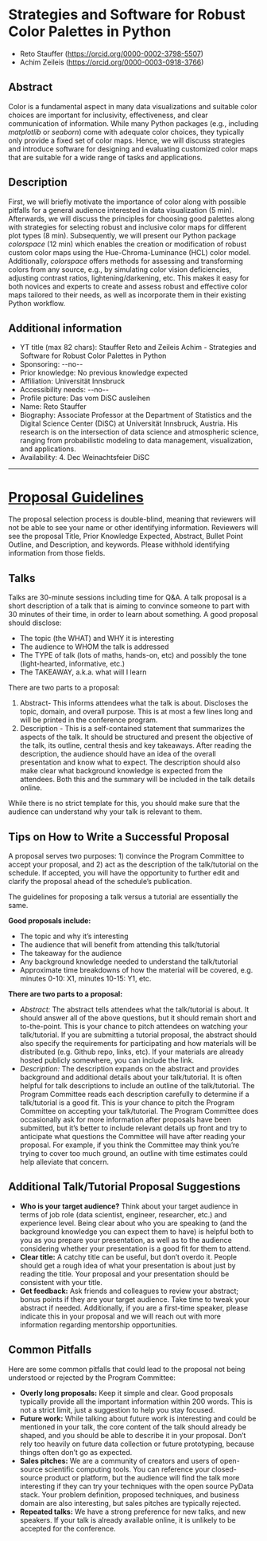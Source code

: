 # Strategies and Software for Robust Color Palettes in Python

* Reto Stauffer (https://orcid.org/0000-0002-3798-5507)
* Achim Zeileis (https://orcid.org/0000-0003-0918-3766)

## Abstract

Color is a fundamental aspect in many data visualizations and suitable color choices are important for inclusivity, effectiveness, and clear communication of information. While many Python packages (e.g., including _matplotlib_ or _seaborn_) come with adequate color choices, they typically only provide a fixed set of color maps. Hence, we will discuss strategies and introduce software for designing and evaluating customized color maps that are suitable for a wide range of tasks and applications.

## Description

First, we will briefly motivate the importance of color along with possible pitfalls for a general audience interested in data visualization (5 min). Afterwards, we will discuss the principles for choosing good palettes along with strategies for selecting robust and inclusive color maps for different plot types (8 min). Subsequently, we will present our Python package _colorspace_ (12 min) which enables the creation or modification of robust custom color maps using the Hue-Chroma-Luminance (HCL) color model. Additionally, _colorspace_ offers methods for assessing and transforming colors from any source, e.g., by simulating color vision deficiencies, adjusting contrast ratios, lightening/darkening, etc. This makes it easy for both novices and experts to create and assess robust and effective color maps tailored to their needs, as well as incorporate them in their existing Python workflow.


## Additional information

* YT title (max 82 chars): Stauffer Reto and Zeileis Achim - Strategies and Software for Robust Color Palettes in Python
* Sponsoring: --no--
* Prior knowledge: No previous knowledge expected
* Affiliation: Universität Innsbruck
* Accessibility needs: --no--
* Profile picture: Das vom DiSC ausleihen
* Name: Reto Stauffer
* Biography: Associate Professor at the Department of Statistics and the Digital Science Center (DiSC) at Universität Innsbruck, Austria. His research is on the intersection of data science and atmospheric science, ranging from probabilistic modeling to data management, visualization, and applications.
* Availability: 4. Dec Weinachtsfeier DiSC


---

# [Proposal Guidelines](https://pydata.org/global2024/call-for-proposals)

The proposal selection process is double-blind, meaning that reviewers will not
be able to see your name or other identifying information. Reviewers will see
the proposal Title, Prior Knowledge Expected, Abstract, Bullet Point Outline,
and Description, and keywords. Please withhold identifying information from
those fields.

## Talks

Talks are 30-minute sessions including time for Q&A. A talk proposal is a short
description of a talk that is aiming to convince someone to part with 30
minutes of their time, in order to learn about something. A good proposal
should disclose:

* The topic (the WHAT) and WHY it is interesting
* The audience to WHOM the talk is addressed
* The TYPE of talk (lots of maths, hands-on, etc) and possibly the tone
  (light-hearted, informative, etc.)
* The TAKEAWAY, a.k.a. what will I learn

There are two parts to a proposal:

1. Abstract- This informs attendees what the talk is about. Discloses the
   topic, domain, and overall purpose. This is at most a few lines long and
   will be printed in the conference program.
2. Description - This is a self-contained statement that summarizes the aspects
   of the talk. It should be structured and present the objective of the talk,
   its outline, central thesis and key takeaways. After reading the
   description, the audience should have an idea of the overall presentation
   and know what to expect. The description should also make clear what
   background knowledge is expected from the attendees. Both this and the
   summary will be included in the talk details online.

While there is no strict template for this, you should make sure that the
audience can understand why your talk is relevant to them.


## Tips on How to Write a Successful Proposal

A proposal serves two purposes: 1) convince the Program Committee to accept
your proposal, and 2) act as the description of the talk/tutorial on the
schedule. If accepted, you will have the opportunity to further edit and
clarify the proposal ahead of the schedule’s publication.

The guidelines for proposing a talk versus a tutorial are essentially the same. 

**Good proposals include:**

* The topic and why it’s interesting
* The audience that will benefit from attending this talk/tutorial
* The takeaway for the audience
* Any background knowledge needed to understand the talk/tutorial
* Approximate time breakdowns of how the material will be covered, e.g. minutes
  0-10: X1, minutes 10-15: Y1, etc.

**There are two parts to a proposal:**

* _Abstract:_ The abstract tells attendees what the talk/tutorial is about. It
  should answer all of the above questions, but it should remain short and
  to-the-point. This is your chance to pitch attendees on watching your
  talk/tutorial. If you are submitting a tutorial proposal, the abstract should
  also specify the requirements for participating and how materials will be
  distributed (e.g. Github repo, links, etc). If your materials are already
  hosted publicly somewhere, you can include the link. 
* _Description:_ The description expands on the abstract and provides
  background and additional details about your talk/tutorial. It is often
  helpful for talk descriptions to include an outline of the talk/tutorial. The
  Program Committee reads each description carefully to determine if a
  talk/tutorial is a good fit. This is your chance to pitch the Program
  Committee on accepting your talk/tutorial. The Program Committee does
  occasionally ask for more information after proposals have been submitted,
  but it’s better to include relevant details up front and try to anticipate
  what questions the Committee will have after reading your proposal. For
  example, if you think the Committee may think you’re trying to cover too much
  ground, an outline with time estimates could help alleviate that concern.

## Additional Talk/Tutorial Proposal Suggestions

* **Who is your target audience?** Think about your target audience in terms of
  job role (data scientist, engineer, researcher, etc.) and experience level.
  Being clear about who you are speaking to (and the background knowledge you
  can expect them to have) is helpful both to you as you prepare your
  presentation, as well as to the audience considering whether your
  presentation is a good fit for them to attend.
* **Clear title:** A catchy title can be useful, but don’t overdo it. People
  should get a rough idea of what your presentation is about just by reading
  the title. Your proposal and your presentation should be consistent with your
  title.
* **Get feedback:** Ask friends and colleagues to review your abstract; bonus
  points if they are your target audience. Take time to tweak your abstract if
  needed. Additionally, if you are a first-time speaker, please indicate this
  in your proposal and we will reach out with more information regarding
  mentorship opportunities.

## Common Pitfalls

Here are some common pitfalls that could lead to the proposal not being
understood or rejected by the Program Committee:

* **Overly long proposals:** Keep it simple and clear. Good proposals typically
  provide all the important information within 200 words. This is not a strict
  limit, just a suggestion to help you stay focused.
* **Future work:** While talking about future work is interesting and could be
  mentioned in your talk, the core content of the talk should already be
  shaped, and you should be able to describe it in your proposal. Don’t rely
  too heavily on future data collection or future prototyping, because things
  often don’t go as expected.
* **Sales pitches:** We are a community of creators and users of open-source
  scientific computing tools. You can reference your closed-source product or
  platform, but the audience will find the talk more interesting if they can
  try your techniques with the open source PyData stack. Your problem
  definition, proposed techniques, and business domain are also interesting,
  but sales pitches are typically rejected.
* **Repeated talks:** We have a strong preference for new talks, and new
  speakers. If your talk is already available online, it is unlikely to be
  accepted for the conference. 


